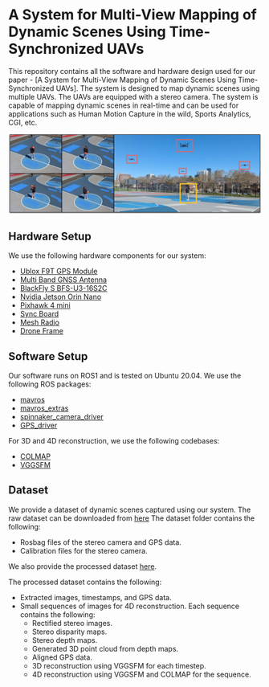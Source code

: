 # A System for Multi-View Mapping of Dynamic Scenes Using Time-Synchronized UAVs

This repository contains all the software and hardware design used for our paper - [A System for Multi-View Mapping of Dynamic Scenes Using Time-Synchronized UAVs]. The system is designed to map dynamic scenes using multiple UAVs. The UAVs are equipped with a stereo camera. The system is capable of mapping dynamic scenes in real-time and can be used for applications such as Human Motion Capture in the wild, Sports Analytics, CGI, etc.

![System Overview](assets/overview.png)

## Hardware Setup
We use the following hardware components for our system:
- [Ublox F9T GPS Module](https://www.sparkfun.com/sparkfun-gnss-timing-breakout-zed-f9t-qwiic.html)
- [Multi Band GNSS Antenna](https://www.tme.com/us/en-us/details/ant-ch301/gps-antennas/jc-antenna/jch301-sy301/)
- [BlackFly S BFS-U3-16S2C](https://www.teledynevisionsolutions.com/products/blackfly-s-usb3/?model=BFS-U3-16S2C-CS&vertical=machine%20vision&segment=iis)
- [Nvidia Jetson Orin Nano](https://www.nvidia.com/en-us/autonomous-machines/embedded-systems/jetson-orin/nano-super-developer-kit/)
- [Pixhawk 4 mini](https://holybro.com/products/pixhawk-4)
- [Sync Board]()
- [Mesh Radio](https://www.mouser.com/ProductDetail/Doodle-Labs/RM-2450-12M3?qs=ulEaXIWI0c9IN5TcyFcoeA%3D%3D)
- [Drone Frame]()

## Software Setup
Our software runs on ROS1 and is tested on Ubuntu 20.04. We use the following ROS packages:
- [mavros](https://github.com/mavlink/mavros)
- [mavros_extras](https://wiki.ros.org/mavros_extras)
- [spinnaker_camera_driver](https://github.com/neufieldrobotics/spinnaker_sdk_camera_driver)
- [GPS_driver]()

For 3D and 4D reconstruction, we use the following codebases:
- [COLMAP](https://colmap.github.io/format.html)
- [VGGSFM](https://vggsfm.github.io/)

## Dataset
We provide a dataset of dynamic scenes captured using our system. The raw dataset can be downloaded from <a href="https://drive.google.com/drive/folders/1jDzJ7APKrxKKnb07WjBD0iBfiOWMMswl?usp=sharing" target="_blank" rel="noopener noreferrer">here</a>
The dataset folder contains the following:
- Rosbag files of the stereo camera and GPS data.
- Calibration files for the stereo camera.

We also provide the processed dataset <a href="https://drive.google.com/drive/folders/1jDzJ7APKrxKKnb07WjBD0iBfiOWMMswl?usp=sharing" target="_blank" rel="noopener noreferrer">here</a>.

The processed dataset contains the following:
- Extracted images, timestamps, and GPS data.
- Small sequences of images for 4D reconstruction. Each sequence contains the following:
    - Rectified stereo images.
    - Stereo disparity maps.
    - Stereo depth maps.
    - Generated 3D point cloud from depth maps.
    - Aligned GPS data.
    - 3D reconstruction using VGGSFM for each timestep.
    - 4D reconstruction using VGGSFM and COLMAP for the sequence.



